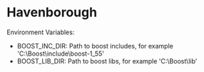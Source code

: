 Havenborough
============

Environment Variables:
- BOOST_INC_DIR: Path to boost includes, for example 'C:\Boost\include\boost-1_55'
- BOOST_LIB_DIR: Path to boost libs, for example 'C:\Boost\lib'